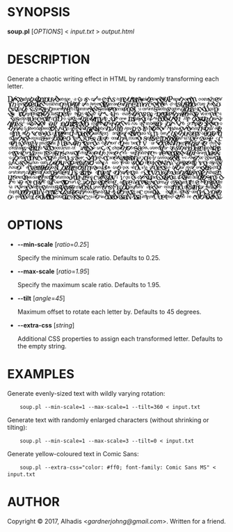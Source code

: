 # SYNOPSIS

**soup.pl** \[_OPTIONS_\] < _input.txt_ > _output.html_

# DESCRIPTION

Generate a chaotic writing effect in HTML by randomly transforming each letter.

![How Pythonistas see Perl](preview.png)

# OPTIONS

- **--min-scale** \[_ratio_=_0.25_\]

    Specify the minimum scale ratio.
    Defaults to 0.25.

- **--max-scale** \[_ratio_=_1.95_\]

    Specify the maximum scale ratio.
    Defaults to 1.95.

- **--tilt** \[_angle_=_45_\]

    Maximum offset to rotate each letter by.
    Defaults to 45 degrees.

- **--extra-css** \[_string_\]

    Additional CSS properties to assign each transformed letter.
    Defaults to the empty string.

# EXAMPLES

Generate evenly-sized text with wildly varying rotation:

        soup.pl --min-scale=1 --max-scale=1 --tilt=360 < input.txt

Generate text with randomly enlarged characters (without shrinking or tilting):

        soup.pl --min-scale=1 --max-scale=3 --tilt=0 < input.txt

Generate yellow-coloured text in Comic Sans:

        soup.pl --extra-css="color: #ff0; font-family: Comic Sans MS" < input.txt

# AUTHOR

Copyright © 2017, Alhadis <_gardnerjohng@gmail.com_>.
Written for a friend.
